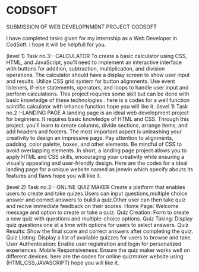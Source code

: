 # CODSOFT

SUBMISSION OF WEB DEVELOPNMENT PROJECT CODSOFT

I have completed tasks given for my internship as a Web Developer in CodSoft. I hope it will be helpfull for you.

(level 1) Task no.3:- CALCULATOR To create a basic calculator using CSS, HTML, and JavaScript, you'll need to implement an interactive interface with buttons for addition, subtraction, multiplication, and division operations. The calculator should have a display screen to show user input and results. Utilize CSS grid system for button alignments. Use event listeners, if-else statements, operators, and loops to handle user input and perform calculations. This project requires some skill but can be done with basic knowledge of these technologies.. here is a codes for a well function scintific calculator with inhance function hope you will like it.
(level 1) Task no.2 :-LANDING PAGE  A landing page is an ideal web development project for beginners. It requires basic
knowledge of HTML and CSS. Through this project, you'll learn to create columns, divide
sections, arrange items, and add headers and footers. The most important aspect is
unleashing your creativity to design an impressive page. Pay attention to alignments,
padding, color palette, boxes, and other elements. Be mindful of CSS to avoid overlapping
elements. In short, a landing page project allows you to apply HTML and CSS skills,
encouraging your creativity while ensuring a visually appealing and user-friendly design.
Here are the codes for a ideal landing page for a unique website named as jenwin which specify abouts its features and flaws hope you will like it.

(level 2) Task no.2:- ONLINE QUIZ MAKER Create a platform that enables users to create and take quizes.Users can input questions,multiple choice answer and correct answers to build a quiz.Other user can then take quiz and recive immediate feedback on their scores. Home Page: Welcome message and option to create or take a quiz. Quiz Creation: Form to create a new quiz with questions and multiple-choice options. Quiz Taking: Display quiz questions one at a time with options for users to select answers. Quiz Results: Show the final score and correct answers after completing the quiz. Quiz Listing: Display a list of available quizzes for users to browse and take. User Authentication: Enable user registration and login for personalized experiences. Mobile Responsiveness: Ensure the quiz maker works well on different devices. here are the codes for online quizmaker website using (HTML,CSS,JAVASCRIPT) hope you will like it.
